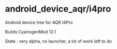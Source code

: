 # android_device_aqr/i4pro
Android device tree for AQR I4Pro

Builds CyanogenMod 12.1

State : very alpha, no launcher, a lot of work left to do
